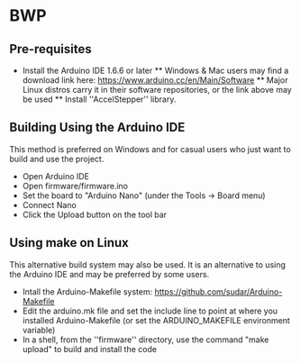 # BWP

## Pre-requisites

* Install the Arduino IDE 1.6.6 or later
** Windows & Mac users may find a download link here: https://www.arduino.cc/en/Main/Software
** Major Linux distros carry it in their software repositories, or the link above may be used
** Install ''AccelStepper'' library.

## Building Using the Arduino IDE

This method is preferred on Windows and for casual users who just want to build and use the project.

* Open Arduino IDE 
* Open firmware/firmware.ino
* Set the board to "Arduino Nano" (under the Tools -> Board menu)
* Connect Nano 
* Click the Upload button on the tool bar

## Using make on Linux

This alternative build system may also be used. It is an alternative to using the Arduino IDE and may be preferred by some users. 

* Intall the Arduino-Makefile system: https://github.com/sudar/Arduino-Makefile
* Edit the arduino.mk file and set the include line to point at where you installed Arduino-Makefile (or set the ARDUINO_MAKEFILE environment variable)
* In a shell, from the ''firmware'' directory, use the command "make upload" to build and install the code


